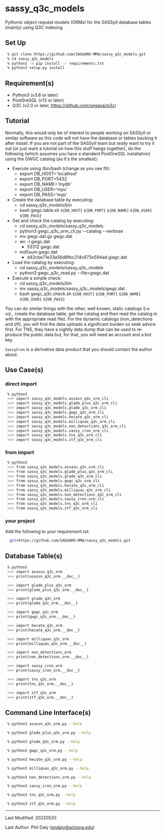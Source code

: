 # sassy_q3c_models

Pythonic object request models (ORMs) for the SASSyII database tables (mainly) using Q3C indexing.


## Set Up

```bash
 % git clone https://github.com/SAGUARO-MMA/sassy_q3c_models.git
 % cd sassy_q3c_models
 % python3 -m pip install -r requirements.txt
 % python3 setup.py install
```

## Requirement(s)

 - Python3 (v3.6 or later)
 - PostGreSQL (v13 or later)
 - Q3C (v2.0 or later, https://github.com/segasai/q3c)

## Tutorial

Normally, this would only be of interest to people working on SASSyII or similar software as this 
code will not have the database or tables backing it after install. If you are not part of the SASSyII 
team but *really* want to try it out (or just want a tutorial on how this stuff hangs 
together), do the following (which assumes you have a standard PostGreSQL installation) using the GWGC 
catalog (as it's the smallest):

 - Execute using /bin/bash (change as you see fit):
   - export DB_HOST='localhost'
   - export DB_PORT=5432
   - export DB_NAME='mydb'
   - export DB_USER='myu'
   - export DB_PASS='myp'
 - Create the database table by executing:
   - cd sassy_q3c_models/bin
   - bash gwgc.table.sh `${DB_HOST}` `${DB_PORT}` `${DB_NAME}` `${DB_USER}` `${DB_PASS}`
 - Get and check the catalog by executing:
   - cd sassy_q3c_models/sassy_q3c_models
   - python3 gwgc_q3c_orm_cli.py --catalog --verbose
   - mv gwgc.dat.gz gwgc.dat
   - wc -l gwgc.dat
     - 53312 gwgc.dat
   - md5sum gwgc.dat
     - d42cbe71e33a56d8fbc214c673e594ad gwgc.dat
 - Load the catalog by executing:
   - cd sassy_q3c_models/sassy_q3c_models
   - python3 gwgc_q3c_read.py --file=gwgc.dat
 - Execute a simple check:
   - cd sassy_q3c_models/bin
   - mv sassy_q3c_models/sassy_q3c_models/gwgc.dat .
   - bash gwgc_q3c.check.sh `${DB_HOST}` `${DB_PORT}` `${DB_NAME}` `${DB_USER}` `${DB_PASS}`

You can do similar things with the other, well known, static catalogs (*i.e. viz.,* create the database
table, get the catalog and then read the catalog in with the appropriate read file). For the dynamic catalogs 
(non_detections and ztf), you will find the data uploads a significant burden so seek advice first.
For TNS, they have a nightly data dump that can be used to re-produce the public data but, for that,
you will need an account and a bot key.

`SassyCron` is a derivative data product that you should contact the author about.

## Use Case(s)

### direct import
```bash 
 % python3
 >>> import sassy_q3c_models.assasn_q3c_orm_cli
 >>> import sassy_q3c_models.glade_plus_q3c_orm_cli
 >>> import sassy_q3c_models.glade_q3c_orm_cli
 >>> import sassy_q3c_models.gwgc_q3c_orm_cli
 >>> import sassy_q3c_models.hecate_q3c_orm_cli
 >>> import sassy_q3c_models.milliquas_q3c_orm_cli
 >>> import sassy_q3c_models.non_detections_q3c_orm_cli
 >>> import sassy_q3c_models.sassy_cron_orm_cli
 >>> import sassy_q3c_models.tns_q3c_orm_cli
 >>> import sassy_q3c_models.ztf_q3c_orm_cli
```

### from import

```bash 
 % python3
 >>> from sassy_q3c_models.assasn_q3c_orm_cli
 >>> from sassy_q3c_models.glade_plus_q3c_orm_cli
 >>> from sassy_q3c_models.glade_q3c_orm_cli
 >>> from sassy_q3c_models.gwgc_q3c_orm_cli
 >>> from sassy_q3c_models.hecate_q3c_orm_cli
 >>> from sassy_q3c_models.milliquas_q3c_orm_cli
 >>> from sassy_q3c_models.non_detections_q3c_orm_cli
 >>> from sassy_q3c_models.sassy_cron_orm_cli
 >>> from sassy_q3c_models.tns_q3c_orm_cli
 >>> from sassy_q3c_models.ztf_q3c_orm_cli
```

### your project

Add the following to your requirement.txt:

```bash
  git+https://github.com/SAGUARO-MMA/sassy_q3c_models.git
```

## Database Table(s)

```bash
 % python3
 >>> import asassn_q3c_orm
 >>> print(asassn_q3c_orm.__doc__)

 >>> import glade_plus_q3c_orm
 >>> print(glade_plus_q3c_orm.__doc__)

 >>> import glade_q3c_orm
 >>> print(glade_q3c_orm.__doc__)

 >>> import gwgc_q3c_orm
 >>> print(gwgc_q3c_orm.__doc__)

 >>> import hecate_q3c_orm
 >>> print(hecate_q3c_orm.__doc__)

 >>> import milliquas_q3c_orm
 >>> print(milliquas_q3c_orm.__doc__)

 >>> import non_detections_orm
 >>> print(non_detections_orm.__doc__)

 >>> import sassy_cron_orm
 >>> print(sassy_cron_orm.__doc__)

 >>> import tns_q3c_orm
 >>> print(tns_q3c_orm.__doc__)

 >>> import ztf_q3c_orm
 >>> print(ztf_q3c_orm.__doc__)
```

## Command Line Interface(s)

```bash
 % python3 asassn_q3c_orm.py --help

 % python3 glade_plus_q3c_orm.py --help

 % python3 glade_q3c_orm.py --help

 % python3 gwgc_q3c_orm.py --help

 % python3 hecate_q3c_orm.py --help

 % python3 milliquas_q3c_orm.py --help

 % python3 non_detections_orm.py --help

 % python3 sassy_cron_orm.py --help

 % python3 tns_q3c_orm.py --help

 % python3 ztf_q3c_orm.py --help
```

--------------------------------------

Last Modified: 20220520

Last Author: Phil Daly (pndaly@arizona.edu)
